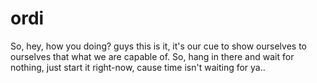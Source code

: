 # ordi
So,
hey, 
    how you doing? guys this is it, it's our cue to show ourselves to ourselves that what we are
    capable of. So, hang in there and wait for nothing, just start it right-now, cause time isn't 
    waiting for ya..
